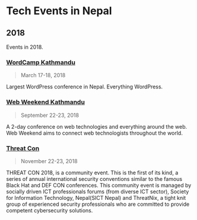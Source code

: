 # Tech Events in Nepal

## 2018

Events in 2018.

### [WordCamp Kathmandu](https://2018.kathmandu.wordcamp.org/)

> March 17-18, 2018

Largest WordPress conference in Nepal. Everything WordPress.

### [Web Weekend Kathmandu](https://2018.wwktm.co)

> September 22-23, 2018

A 2-day conference on web technologies and everything around the web. Web Weekend aims to connect web technologists throughout the world.

### [Threat Con](https://2018.threatcon.io/)

> November 22-23, 2018

THREAT CON 2018, is a community event. This is the first of its kind, a series of annual international security conventions similar to the famous Black Hat and DEF CON conferences. This community event is managed by socially driven ICT professionals forums (from diverse ICT sector), Society for Information Technology, Nepal(SICT Nepal) and ThreatNix, a tight knit group of experienced security professionals who are committed to provide competent cybersecurity solutions.
